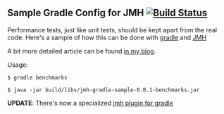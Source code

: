 ## Sample Gradle Config for JMH [![Build Status](https://travis-ci.org/gvsmirnov/jmh-gradle-sample.svg?branch=master)](https://travis-ci.org/gvsmirnov/jmh-gradle-sample)

Performance tests, just like unit tests, should be kept apart from the real code.
Here's a sample of how this can be done with [gradle](http://gradle.org) and
[JMH](http://openjdk.java.net/projects/code-tools/jmh/)

A bit more detailed article can be found [in my blog](http://gvsmirnov.ru/blog/tech/2014/03/10/keeping-your-benchmarks-separate.html).

Usage:

```
$ gradle benchmarks

$ java -jar build/libs/jmh-gradle-sample-0.0.1-benchmarks.jar
```

**UPDATE**: There's now a specialized
[jmh plugin for gradle](https://github.com/melix/jmh-gradle-plugin)
